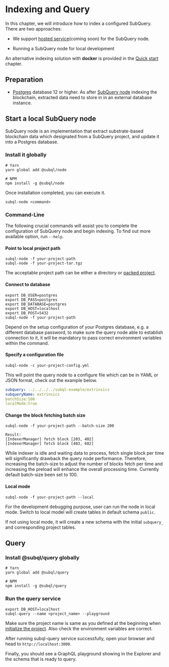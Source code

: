 # Indexing and Query

In this chapter, we will introduce how to index a configured SubQuery. There are two approaches:

- We support [hosted service](https://www.subquery.network/)(coming soon) for the SubQuery node. 

- Running a SubQuery node for local development

An alternative indexing solution with <strong>docker</strong> is provided in the [Quick start](/quickstart.html#index-and-query) chapter.   

## Preparation

- [Postgres](https://www.postgresql.org/) database 12 or higher. 
As after [SubQuery node](#start-a-local-subquery-node) indexing the blockchain, extracted data need to store in in an external database instance.

## Start a local SubQuery node
SubQuery node is an implementation that extract substrate-based blockchain data which designated from a SubQuery project, and update it into a Postgres database.

### Install it globally

```shell
# Yarn
yarn global add @subql/node

# NPM
npm install -g @subql/node
```
Once installation completed, you can execute it.

```shell
subql-node <command>
```

### Command-Line 

The following crucial commands will assist you to complete the configuration of SubQuery node and begin indexing.
To find out more available option, run `--help`.

#### Point to local project path
````
subql-node -f your-project-path 
subql-node -f your-project-tar.tgz
````
The acceptable project path can be either a directory or [packed project](/create/define_a_subquery.html#pack).


#### Connect to database

````
export DB_USER=postgres 
export DB_PASS=postgres 
export DB_DATABASE=postgres 
export DB_HOST=localhost 
export DB_POST=5432
subql-node -f your-project-path 
````
Depend on the setup configuration of your Postgres database, e.g. a different database password, to make sure the query node able to establish
connection to it, it will be mandatory to pass correct environment variables within the command.

#### Specify a configuration file
````
subql-node -c your-project-config.yml
````
This will point the query node to a configure file which can be in YAML or JSON format, check out the example below.
```yaml
subquery: ../../../../subql-example/extrinsics
subqueryName: extrinsics
batchSize:100
localMode:true
````

#### Change the block fetching batch size
````
subql-node -f your-project-path --batch-size 200

Result:
[IndexerManager] fetch block [203, 402]
[IndexerManager] fetch block [403, 602]
````
While indexer is idle and waiting data to process, fetch single block per time will significantly drawback the query node performance.
Therefore, increasing the batch-size to adjust the number of blocks fetch per time and increasing the preload will enhance the overall processing time.
Currently default batch-size been set to 100.

#### Local mode
````
subql-node -f your-project-path --local
````
For the development debugging purpose, user can run the node in local mode. Switch to local model will create tables in default schema `public`.

If not using local mode, it will create a new schema with the initial `subquery_ ` and corresponding project tables.
## Query

### Install @subql/query globally

```shell
# Yarn
yarn global add @subql/query

# NPM
npm install -g @subql/query
```

### Run the query service

````
export DB_HOST=localhost
subql-query --name <project_name> --playground
````
Make sure the project name is same as you defined at the beginning when [initialize the project](/quickstart.html#initialise-the-starter-subquery-project).
Also check the environment variables are correct.

After running subql-query service successfully, open your browser and head to `http://localhost:3000`.

Finally, you should see a GraphQL playground showing in the Explorer and the schema that is ready to query.
